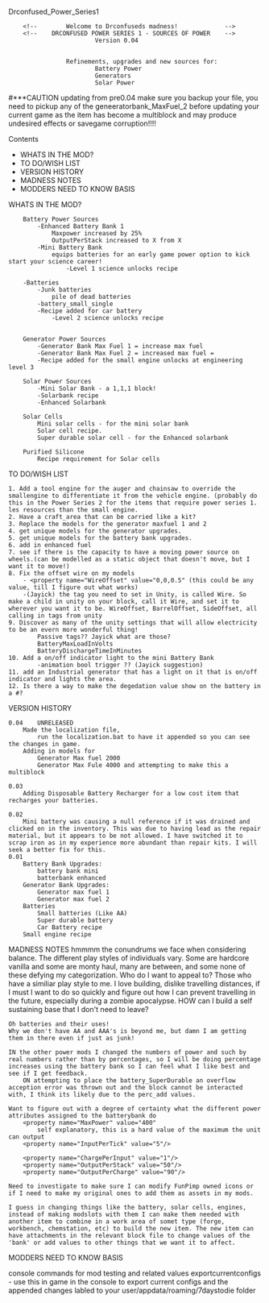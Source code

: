 Drconfused_Power_Series1

		<!--		Welcome to Drconfuseds madness! 			-->
		<!--	DRCONFUSED POWER SERIES 1 - SOURCES OF POWER	-->
							Version 0.04


					Refinements, upgrades and new sources for:
							Battery Power 
							Generators
							Solar Power
				
#***CAUTION updating from pre0.04 make sure you backup your file, you need to pickup any of the geneeratorbank_MaxFuel_2 before updating your current game as the item has become a multiblock and may produce undesired effects or savegame corruption!!!!				

Contents 
* 	WHATS IN THE MOD?
*	TO DO/WISH LIST
*	VERSION HISTORY
*	MADNESS NOTES
*	MODDERS NEED TO KNOW BASIS

WHATS IN THE MOD?

		Battery Power Sources	
			-Enhanced Battery Bank 1
				Maxpower increased by 25%
				OutputPerStack increased to X from X
			-Mini Battery Bank
				equips batteries for an early game power option to kick start your science career!	
					-Level 1 science unlocks recipe
				
		-Batteries
			-Junk batteries
				pile of dead batteries
			-battery_small_single
			-Recipe added for car battery
				-Level 2 science unlocks recipe
			
			
		Generator Power Sources
			-Generator Bank Max Fuel 1 = increase max fuel
			-Generator Bank Max Fuel 2 = increased max fuel = 
			-Recipe added for the small engine unlocks at engineering level 3
			
		Solar Power Sources
			-Mini Solar Bank - a 1,1,1 block!
			-Solarbank recipe
			-Enhanced Solarbank
			
		Solar Cells
			Mini solar cells - for the mini solar bank
			Solar cell recipe.
			Super durable solar cell - for the Enhanced solarbank

		Purified Silicone
			Recipe requirement for Solar cells
			
TO DO/WISH LIST

	1. Add a tool engine for the auger and chainsaw to override the smallengine to differentiate it from the vehicle engine. (probably do this in the Power Series 2 for the items that require power series 1. les resources than the small engine. 
	2. Have a craft_area that can be carried like a kit?
	3. Replace the models for the generator maxfuel 1 and 2
	4. get unique models for the generator upgrades.
	5. get unique models for the battery bank upgrades.
	6. add in enhanced fuel
	7. see if there is the capacity to have a moving power source on wheels.(can be modelled as a static object that doesn't move, but I want it to move!)
	8. Fix the offset wire on my models 
		- <property name="WireOffset" value="0,0,0.5" (this could be any value, till I figure out what works)
		-(Jayick) the tag you need to set in Unity, is called Wire. So make a child in unity on your block, call it Wire, and set it to wherever you want it to be. WireOffset, BarrelOffset, SideOffset, all calling in tags from unity
	9. Discover as many of the unity settings that will allow electricity to be an evern more wonderful thing!
			Passive tags?? Jayick what are those?
			BatteryMaxLoadInVolts
			BatteryDischargeTimeInMinutes
	10. Add a on/off indicator light to the mini Battery Bank
			-animation bool trigger ?? (Jayick suggestion)
	11. add an Industrial generator that has a light on it that is on/off indicator and lights the area.
	12. Is there a way to make the degedation value show on the battery in a #?
	
	
VERSION HISTORY

	0.04	UNRELEASED
		Made the localization file, 
			run the localization.bat to have it appended so you can see the changes in game.
		Adding in models for 
			Generator Max fuel 2000
			Generator Max Fule 4000 and attempting to make this a multiblock
			
	0.03
		Adding Disposable Battery Recharger for a low cost item that recharges your batteries.
		
	0.02
		Mini battery was causing a null reference if it was drained and clicked on in the inventory. This was due to having lead as the repair material, but it appears to be not allowed. I have switched it to scrap iron as in my experience more abundant than repair kits. I will seek a better fix for this.
	0.01	
		Battery Bank Upgrades:
			battery bank mini
			batterbank enhanced 
		Generator Bank Upgrades:
			Generator max fuel 1
			Generator max fuel 2
		Batteries
			Small batteries (Like AA)
			Super durable battery
			Car Battery recipe
		Small engine recipe	
		
		

MADNESS NOTES
	hmmmm the conundrums we face when considering balance.
		The different play styles of individuals vary. Some are hardcore vanilla and some are monty haul, many are between, and some none of these defying my categorization.
	Who do I want to appeal to?
		Those who have a similiar play style to me.
			I love building,
			dislike travelling distances, if I must I want to do so quickly and figure out how I can prevent travelling in the future, especially during a zombie apocalypse. HOW can I build a self sustaining base that I don't need to leave?


<!-- Old notes from other files -->
	Oh batteries and their uses!
	Why we don't have AA and AAA's is beyond me, but damn I am getting them in there even if just as junk!
	
	IN the other power mods I changed the numbers of power and such by real numbers rather than by percentages, so I will be doing percentage increases using the battery bank so I can feel what I like best and see if I get feedback.
		ON attempting to place the battery_SuperDurable an overflow acception error was thrown out and the block cannot be interacted with, I think its likely due to the perc_add values.
	
	Want to figure out with a degree of certainty what the different power attributes assigned to the batterybank do
		<property name="MaxPower" value="400"
			self explanatory, this is a hard value of the maximum the unit can output
		<property name="InputPerTick" value="5"/>
			
		<property name="ChargePerInput" value="1"/>
		<property name="OutputPerStack" value="50"/>
		<property name="OutputPerCharge" value="90"/>	
		
	Need to investigate to make sure I can modify FunPimp owned icons or if I need to make my original ones to add them as assets in my mods.
	
	I guess in changing things like the battery, solar cells, engines, instead of making modslots with them I can make them needed with another item to combine in a work area of somet type (forge, workbench, chemstation, etc) to build the new item. The new item can have attachments in the relevant block file to change values of the 'bank' or add values to other things that we want it to affect.
	
	
	
MODDERS NEED TO KNOW BASIS

console commands for mod testing and related values
	exportcurrentconfigs 
		- use this in game in the console to export current configs and the appended changes labled to your user/appdata/roaming/7daystodie folder



